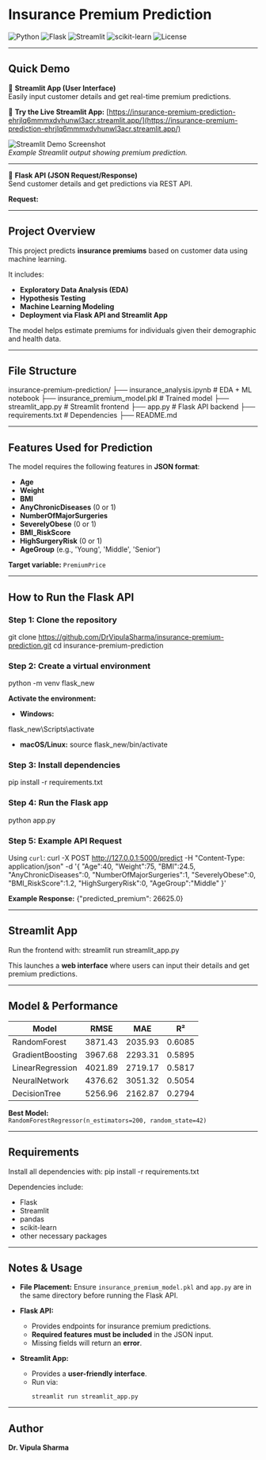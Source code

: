 # **Insurance Premium Prediction**

![Python](https://img.shields.io/badge/Python-3.8%2B-blue.svg)
![Flask](https://img.shields.io/badge/Flask-API-green.svg)
![Streamlit](https://img.shields.io/badge/Streamlit-App-red.svg)
![scikit-learn](https://img.shields.io/badge/scikit--learn-ML-yellow.svg)
![License](https://img.shields.io/badge/License-MIT-purple.svg)

---

## **Quick Demo**

🔹 **Streamlit App (User Interface)**  
Easily input customer details and get real-time premium predictions.  

🔗 **Try the Live Streamlit App:** [https://insurance-premium-prediction-ehrjlq6mmmxdvhunwl3acr.streamlit.app/](https://insurance-premium-prediction-ehrjlq6mmmxdvhunwl3acr.streamlit.app/)


![Streamlit Demo Screenshot](assets/streamlit_demo.png)  
*Example Streamlit output showing premium prediction.*

---

🔹 **Flask API (JSON Request/Response)**  
Send customer details and get predictions via REST API.  

**Request:**  

---

## **Project Overview**
This project predicts **insurance premiums** based on customer data using machine learning.  

It includes:
- **Exploratory Data Analysis (EDA)**
- **Hypothesis Testing**
- **Machine Learning Modeling**
- **Deployment via Flask API and Streamlit App**

The model helps estimate premiums for individuals given their demographic and health data.

---

## **File Structure**
insurance-premium-prediction/
├── insurance_analysis.ipynb # EDA + ML notebook
├── insurance_premium_model.pkl # Trained model
├── streamlit_app.py # Streamlit frontend
├── app.py # Flask API backend
├── requirements.txt # Dependencies
├── README.md

---

## **Features Used for Prediction**
The model requires the following features in **JSON format**:

- **Age**
- **Weight**
- **BMI**
- **AnyChronicDiseases** (0 or 1)
- **NumberOfMajorSurgeries**
- **SeverelyObese** (0 or 1)
- **BMI_RiskScore**
- **HighSurgeryRisk** (0 or 1)
- **AgeGroup** (e.g., 'Young', 'Middle', 'Senior')

**Target variable:** `PremiumPrice`

---

## **How to Run the Flask API**

### **Step 1: Clone the repository**
git clone https://github.com/DrVipulaSharma/insurance-premium-prediction.git
cd insurance-premium-prediction

### **Step 2: Create a virtual environment**
python -m venv flask_new

**Activate the environment:**
- **Windows:**

flask_new\Scripts\activate
- **macOS/Linux:**
source flask_new/bin/activate

### **Step 3: Install dependencies**
pip install -r requirements.txt

### **Step 4: Run the Flask app**
python app.py

### **Step 5: Example API Request**
Using `curl`:
curl -X POST http://127.0.0.1:5000/predict
-H "Content-Type: application/json"
-d '{
"Age":40,
"Weight":75,
"BMI":24.5,
"AnyChronicDiseases":0,
"NumberOfMajorSurgeries":1,
"SeverelyObese":0,
"BMI_RiskScore":1.2,
"HighSurgeryRisk":0,
"AgeGroup":"Middle"
}'

**Example Response:**
{"predicted_premium": 26625.0}

---

## **Streamlit App**
Run the frontend with:
streamlit run streamlit_app.py

This launches a **web interface** where users can input their details and get premium predictions.

---

## **Model & Performance**
| **Model**          | **RMSE**  | **MAE**   | **R²**   |
|--------------------|-----------|-----------|----------|
| RandomForest       | 3871.43   | 2035.93   | 0.6085   |
| GradientBoosting   | 3967.68   | 2293.31   | 0.5895   |
| LinearRegression   | 4021.89   | 2719.17   | 0.5817   |
| NeuralNetwork      | 4376.62   | 3051.32   | 0.5054   |
| DecisionTree       | 5256.96   | 2162.87   | 0.2794   |

**Best Model:**  
`RandomForestRegressor(n_estimators=200, random_state=42)`

---

## **Requirements**
Install all dependencies with:
pip install -r requirements.txt

Dependencies include:
- Flask  
- Streamlit  
- pandas  
- scikit-learn  
- other necessary packages  

---

## **Notes & Usage**
- **File Placement:** Ensure `insurance_premium_model.pkl` and `app.py` are in the same directory before running the Flask API.  
- **Flask API:**
  - Provides endpoints for insurance premium predictions.  
  - **Required features must be included** in the JSON input.  
  - Missing fields will return an **error**.  

- **Streamlit App:**  
  - Provides a **user-friendly interface**.  
  - Run via:
    ```
    streamlit run streamlit_app.py
    ```

---

## **Author**
**Dr. Vipula Sharma**























